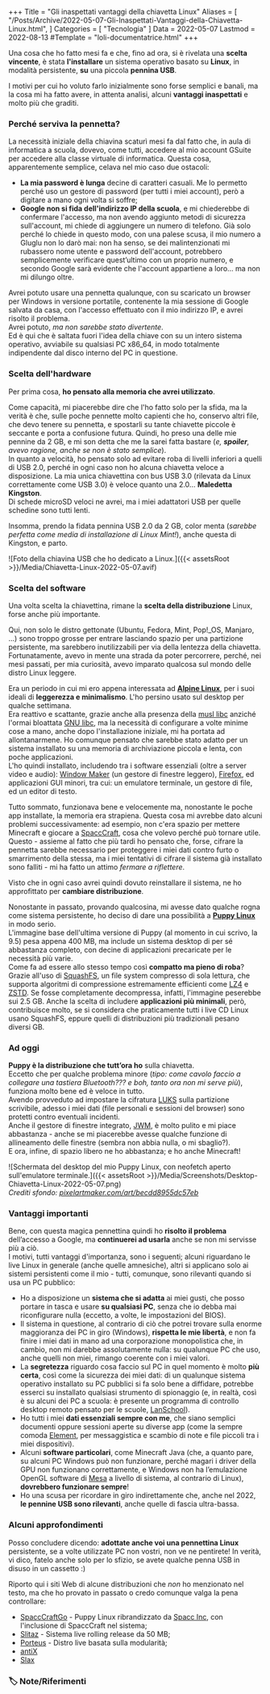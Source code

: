 +++
Title = "Gli inaspettati vantaggi della chiavetta Linux"
Aliases = [
  "/Posts/Archive/2022-05-07-Gli-Inaspettati-Vantaggi-della-Chiavetta-Linux.html",
]
Categories = [ "Tecnologia" ]
Data = 2022-05-07
Lastmod = 2022-08-13
#Template = "loli-documentatrice.html"
+++

Una cosa che ho fatto mesi fa e che, fino ad ora, si è rivelata una **scelta vincente**, è stata **l'installare** un sistema operativo basato su **Linux**, in modalità persistente, **su** una piccola **pennina USB**.

I motivi per cui ho voluto farlo inizialmente sono forse semplici e banali, ma la cosa mi ha fatto avere, in attenta analisi, alcuni **vantaggi inaspettati** e molto più che graditi.

### Perché serviva la pennetta?

La necessità iniziale della chiavina scaturì mesi fa dal fatto che, in aula di informatica a scuola, dovevo, come tutti, accedere al mio account GSuite per accedere alla classe virtuale di informatica. Questa cosa, apparentemente semplice, celava nel mio caso due ostacoli:

- **La mia password è lunga** decine di caratteri casuali. Me lo permetto perché uso un gestore di password (per tutti i miei account), però a digitare a mano ogni volta si soffre;
- **Google non si fida dell'indirizzo IP della scuola**, e mi chiederebbe di confermare l'accesso, ma non avendo aggiunto metodi di sicurezza sull'account, mi chiede di aggiungere un numero di telefono. Già solo perché lo chiede in questo modo, con una palese scusa, il mio numero a Gluglu non lo darò mai: non ha senso, se dei malintenzionati mi rubassero nome utente e password dell'account, potrebbero semplicemente verificare quest’ultimo con un proprio numero, e secondo Google sarà evidente che l'account appartiene a loro... ma non mi dilungo oltre.

Avrei potuto usare una pennetta qualunque, con su scaricato un browser per Windows in versione portatile, contenente la mia sessione di Google salvata da casa, con l'accesso effettuato con il mio indirizzo IP, e avrei risolto il problema.  
Avrei potuto, _ma non sarebbe stato divertente_.  
Ed è qui che è saltata fuori l'idea della chiave con su un intero sistema operativo, avviabile su qualsiasi PC x86_64, in modo totalmente indipendente dal disco interno del PC in questione.

### Scelta dell'hardware

Per prima cosa, **ho pensato alla memoria che avrei utilizzato**.

Come capacità, mi piacerebbe dire che l'ho fatto solo per la sfida, ma la verità è che, sulle poche pennette molto capienti che ho, conservo altri file, che devo tenere su pennetta, e spostarli su tante chiavette piccole è seccante e porta a confusione futura. Quindi, ho preso una delle mie pennine da 2 GB, e mi son detta che me la sarei fatta bastare (_e, **spoiler**, avevo ragione, anche se non è stato semplice_).  
In quanto a velocità, ho pensato solo ad evitare roba di livelli inferiori a quelli di USB 2.0, perché in ogni caso non ho alcuna chiavetta veloce a disposizione. La mia unica chiavettina con bus USB 3.0 (rilevata da Linux correttamente come USB 3.0) è veloce quanto una 2.0... **Maledetta Kingston**.  
Di schede microSD veloci ne avrei, ma i miei adattatori USB per quelle schedine sono tutti lenti.

Insomma, prendo la fidata pennina USB 2.0 da 2 GB, color menta (_sarebbe perfetta come media di installazione di Linux Mint!_), anche questa di Kingston, e parto.

![Foto della chiavina USB che ho dedicato a Linux.]({{< assetsRoot >}}/Media/Chiavetta-Linux-2022-05-07.avif)

### Scelta del software

Una volta scelta la chiavettina, rimane la **scelta della distribuzione** Linux, forse anche più importante.

Qui, non solo le distro gettonate (Ubuntu, Fedora, Mint, Pop!_OS, Manjaro, ...) sono troppo grosse per entrare lasciando spazio per una partizione persistente, ma sarebbero inutilizzabili per via della lentezza della chiavetta.  
Fortunatamente, avevo in mente una strada da poter percorrere, perché, nei mesi passati, per mia curiosità, avevo imparato qualcosa sul mondo delle distro Linux leggere.

Era un periodo in cui mi ero appena interessata ad **[Alpine Linux](https://alpinelinux.org)**, per i suoi ideali di **leggerezza e minimalismo**. L'ho persino usato sul desktop per qualche settimana.  
Era reattivo e scattante, grazie anche alla presenza della [musl libc](https://en.m.wikipedia.org/wiki/Musl) anziché l'ormai bloattata [GNU libc](https://en.m.wikipedia.org/wiki/Glibc), ma la necessità di configurare a volte minime cose a mano, anche dopo l'installazione iniziale, mi ha portata ad allontanarmene. Ho comunque pensato che sarebbe stato adatto per un sistema installato su una memoria di archiviazione piccola e lenta, con poche applicazioni.  
L'ho quindi installato, includendo tra i software essenziali (oltre a server video e audio): [Window Maker](https://www.windowmaker.org) (un gestore di finestre leggero), [Firefox](https://firefox.com), ed applicazioni GUI minori, tra cui: un emulatore terminale, un gestore di file, ed un editor di testo.

Tutto sommato, funzionava bene e velocemente ma, nonostante le poche app installate, la memoria era strapiena. Questa cosa mi avrebbe dato alcuni problemi successivamente: ad esempio, non c'era spazio per mettere Minecraft e giocare a [SpaccCraft](https://wikispacc.miraheze.org/wiki/SpaccCraft), cosa che volevo perché può tornare utile.  
Questo - assieme al fatto che più tardi ho pensato che, forse, cifrare la pennetta sarebbe necessario per proteggere i miei dati contro furto o smarrimento della stessa, ma i miei tentativi di cifrare il sistema già installato sono falliti - mi ha fatto un attimo _fermare a riflettere_.

Visto che in ogni caso avrei quindi dovuto reinstallare il sistema, ne ho approfittato per **cambiare distribuzione**.

Nonostante in passato, provando qualcosina, mi avesse dato qualche rogna come sistema persistente, ho deciso di dare una possibilità a **[Puppy Linux](https://puppylinux-woof-ce.github.io)** in modo serio.  
L'immagine base dell'ultima versione di Puppy (al momento in cui scrivo, la 9.5) pesa appena 400 MB, ma include un sistema desktop di per sé abbastanza completo, con decine di applicazioni precaricate per le necessità più varie.  
Come fa ad essere allo stesso tempo così **compatto ma pieno di roba**? Grazie all'uso di [SquashFS](https://en.m.wikipedia.org/wiki/SquashFS), un file system compresso di sola lettura, che supporta algoritmi di compressione estremamente efficienti come [LZ4](https://en.m.wikipedia.org/wiki/LZ4_(compression_algorithm)) e [ZSTD](https://en.m.wikipedia.org/wiki/Zstd). Se fosse completamente decompressa, infatti, l'immagine peserebbe sui 2.5 GB. Anche la scelta di includere **applicazioni più minimali**, però, contribuisce molto, se si considera che praticamente tutti i live CD Linux usano SquashFS, eppure quelli di distribuzioni più tradizionali pesano diversi GB.

### Ad oggi

**Puppy è la distribuzione che tutt’ora ho** sulla chiavetta.  
Eccetto che per qualche problema minore (_tipo: come cavolo faccio a collegare una tastiera Bluetooth??? e boh, tanto ora non mi serve più_), funziona molto bene ed è veloce in tutto.  
Avendo provveduto ad impostare la cifratura [LUKS](https://en.m.wikipedia.org/wiki/Linux_Unified_Key_Setup) sulla partizione scrivibile, adesso i miei dati (file personali e sessioni del browser) sono protetti contro eventuali incidenti.  
Anche il gestore di finestre integrato, [JWM](https://en.m.wikipedia.org/wiki/JWM), è molto pulito e mi piace abbastanza - anche se mi piacerebbe avesse qualche funzione di allineamento delle finestre (sembra non abbia nulla, o mi sbaglio?).  
E ora, infine, di spazio libero ne ho abbastanza; e ho anche Minecraft!
 
![Schermata del desktop del mio Puppy Linux, con neofetch aperto sull'emulatore terminale.]({{< assetsRoot >}}/Media/Screenshots/Desktop-Chiavetta-Linux-2022-05-07.png)  
_Crediti sfondo: [pixelartmaker.com/art/becdd8955dc57eb](http://pixelartmaker.com/art/becdd8955dc57eb)_

### Vantaggi importanti

Bene, con questa magica pennettina quindi ho **risolto il problema** dell’accesso a Google, ma **continuerei ad usarla** anche se non mi servisse più a ciò.  
I motivi, tutti vantaggi d'importanza, sono i seguenti; alcuni riguardano le live Linux in generale (anche quelle amnesiche), altri si applicano solo ai sistemi persistenti come il mio - tutti, comunque, sono rilevanti quando si usa un PC pubblico:

- Ho a disposizione un **sistema che si adatta** ai miei gusti, che posso portare in tasca e usare **su qualsiasi PC**, senza che io debba mai riconfigurare nulla (eccetto, a volte, le impostazioni del BIOS).
- Il sistema in questione, al contrario di ciò che potrei trovare sulla enorme maggioranza dei PC in giro (Windows), **rispetta le mie libertà**, e non fa finire i miei dati in mano ad una corporazione monopolistica che, in cambio, non mi darebbe assolutamente nulla: su qualunque PC che uso, anche quelli non miei, rimango coerente con i miei valori.
- La **segretezza** riguardo cosa faccio sul PC in quel momento è molto **più certa**, così come la sicurezza dei miei dati: di un qualunque sistema operativo installato su PC pubblici si fa solo bene a diffidare, potrebbe esserci su installato qualsiasi strumento di spionaggio (e, in realtà, così è su alcuni dei PC a scuola: è presente un programma di controllo desktop remoto pensato per le scuole, [LanSchool](https://en.m.wikipedia.org/wiki/LanSchool)).
- Ho tutti i miei **dati essenziali sempre con me**, che siano semplici documenti oppure sessioni aperte su diverse app (come la sempre comoda [Element](https://element.io), per messaggistica e scambio di note e file piccoli tra i miei dispositivi).
- Alcuni **software particolari**, come Minecraft Java (che, a quanto pare, su alcuni PC Windows può non funzionare, perché magari i driver della GPU non funzionano correttamente, e Windows non ha l’emulazione OpenGL software di [Mesa](https://en.m.wikipedia.org/wiki/Mesa_(computer_graphics)) a livello di sistema, al contrario di Linux), **dovrebbero funzionare sempre**!
- Ho una scusa per ricordare in giro indirettamente che, anche nel 2022, **le pennine USB sono rilevanti**, anche quelle di fascia ultra-bassa.

### Alcuni approfondimenti

Posso concludere dicendo: **adottate anche voi una pennettina Linux** persistente, se a volte utilizzate PC non vostri, non ve ne pentirete! In verità, vi dico, fatelo anche solo per lo sfizio, se avete qualche penna USB in disuso in un cassetto :)

Riporto qui i siti Web di alcune distribuzioni che _non_ ho menzionato nel testo, ma che ho provato in passato o credo comunque valga la pena controllare:

- [SpaccCraftGo](https://github.com/Spacc-Inc/SpaccCraftGo-Images) - Puppy Linux ribrandizzato da [Spacc Inc](https://wikispacc.miraheze.org/wiki/Spacc_Inc), con l'inclusione di SpaccCraft nel sistema;
- [Slitaz](https://slitaz.org/en) - Sistema live rolling release da 50 MB;
- [Porteus](http://porteus.org) - Distro live basata sulla modularità;
- [antiX](https://antixlinux.com)
- [Slax](https://slax.org)

### 🏷️ Note/Riferimenti

[^ Aggiornamento 2022-08-13]: **Aggiornamento del 2022-08-13**: Ho importato questo articolo dal mio vecchio blog (<https://noblogo.org/loli-documentatrice/gli-inaspettati-vantaggi-della-chiavetta-linux>), per preservarlo meglio e per testare alcune cose. Ne ho approfittato per, oltre a migliorare la formattazione, cambiare in parte la forma di alcune frasi. Il contenuto resta praticamente uguale.
